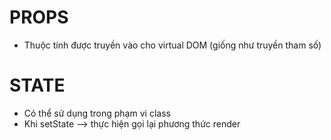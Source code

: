 # PROPS
- Thuộc tính được truyền vào cho virtual DOM (giống như truyền tham số)

# STATE

- Có thể sử dụng trong phạm vi class
- Khi setState --> thực hiện gọi lại phương thức render
